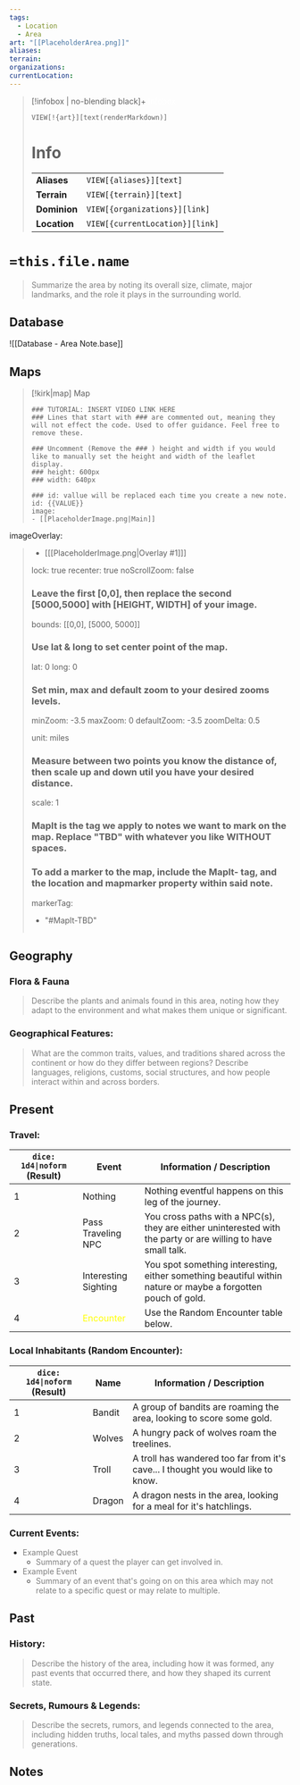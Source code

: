```yaml
---
tags:
  - Location
  - Area
art: "[[PlaceholderArea.png]]"
aliases:
terrain:
organizations:
currentLocation:
---
```

> [!infobox | no-blending black]+ <font color="#ffffff">Infobox</font>
> 
> `VIEW[!{art}][text(renderMarkdown)]`
> 
> # Info
> |  |  |
> |---|---|
> | **Aliases** | `VIEW[{aliases}][text]` |
> | **Terrain** | `VIEW[{terrain}][text]` |
> | **Dominion** | `VIEW[{organizations}][link]` |
> | **Location** | `VIEW[{currentLocation}][link]` |

# `=this.file.name`

> <font color="#7f7f7f">Summarize the area by noting its overall size, climate, major landmarks, and the role it plays in the surrounding world.</font>


## Database

![[Database - Area Note.base]]

## Maps

> [!kirk|map] Map
> ```leaflet
> ### TUTORIAL: INSERT VIDEO LINK HERE
> ### Lines that start with ### are commented out, meaning they will not effect the code. Used to offer guidance. Feel free to remove these.
> 
> ### Uncomment (Remove the ### ) height and width if you would like to manually set the height and width of the leaflet display.
> ### height: 600px
> ### width: 640px
> 
> ### id: vallue will be replaced each time you create a new note.
> id: {{VALUE}}
> image: 
> - [[PlaceholderImage.png|Main]]
imageOverlay:
> - [[[PlaceholderImage.png|Overlay #1]]]
> 
> lock: true
> recenter: true
> noScrollZoom: false
> ### Leave the first [0,0], then replace the second [5000,5000] with [HEIGHT, WIDTH] of your image.
> bounds: [[0,0], [5000, 5000]]
> 
> ### Use lat & long to set center point of the map.
> lat: 0
> long: 0
> 
> ### Set min, max and default zoom to your desired zooms levels.
> minZoom: -3.5
> maxZoom: 0
> defaultZoom: -3.5
> zoomDelta: 0.5
> 
> unit: miles
> ### Measure between two points you know the distance of, then scale up and down util you have your desired distance.
> scale: 1
> ### MapIt is the tag we apply to notes we want to mark on the map. Replace "TBD" with whatever you like WITHOUT spaces.
> ### To add a marker to the map, include the MapIt- tag, and the location and mapmarker property within said note.
> markerTag: 
> - "#MapIt-TBD"
> ```

## Geography

### Flora & Fauna

> <font color="#7f7f7f">Describe the plants and animals found in this area, noting how they adapt to the environment and what makes them unique or significant.</font>

### Geographical Features:

> <font color="#7f7f7f">What are the common traits, values, and traditions shared across the continent or how do they differ between regions? Describe languages, religions, customs, social structures, and how people interact within and across borders.</font>

## Present

### Travel:

| `dice: 1d4\|noform` (Result) | Event                           | Information / Description                                                                                     |
| ---------------------------- | ------------------------------- | ------------------------------------------------------------------------------------------------------------- |
| 1                            | Nothing                         | Nothing eventful happens on this leg of the journey.                                                          |
| 2                            | Pass Traveling NPC              | You cross paths with a NPC(s), they are either uninterested with the party or are willing to have small talk. |
| 3                            | Interesting Sighting            | You spot something interesting, either something beautiful within nature or maybe a forgotten pouch of gold.  |
| 4                            | <font color="#ffff00">Encounter | Use the Random Encounter table below.                                                                         |

### Local Inhabitants (Random Encounter):

| `dice: 1d4\|noform` (Result) | Name   | Information / Description                                                        |
| ---------------------------- | ------ | -------------------------------------------------------------------------------- |
| 1                            | Bandit | A group of bandits are roaming the area, looking to score some gold.             |
| 2                            | Wolves | A hungry pack of wolves roam the treelines.                                      |
| 3                            | Troll  | A troll has wandered too far from it's cave... I thought you would like to know. |
| 4                            | Dragon | A dragon nests in the area, looking for a meal for it's hatchlings.              |

### Current Events:

- <font color="#7f7f7f">Example Quest</font>
    -  <font color="#7f7f7f">Summary of a quest the player can get involved in.</font>
- <font color="#7f7f7f">Example Event</font>
    - <font color="#7f7f7f">Summary of an event that's going on on this area which may not relate to a specific quest or may relate to multiple.</font>

## Past

### History:

> <font color="#7f7f7f">Describe the history of the area, including how it was formed, any past events that occurred there, and how they shaped its current state.</font>

### Secrets, Rumours & Legends:

> <font color="#7f7f7f">Describe the secrets, rumors, and legends connected to the area, including hidden truths, local tales, and myths passed down through generations.</font>

## Notes




